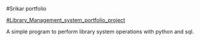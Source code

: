 #Srikar portfolio

[#Library_Management_system_portfolio_project](http://sguntuku.github.io/)

A simple program to perform library system operations with python and sql.

